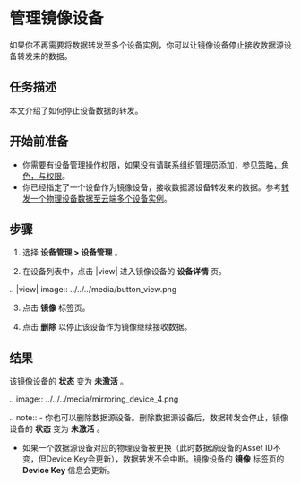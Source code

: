 # 管理镜像设备

如果你不再需要将数据转发至多个设备实例，你可以让镜像设备停止接收数据源设备转发来的数据。

## 任务描述

本文介绍了如何停止设备数据的转发。

## 开始前准备

- 你需要有设备管理操作权限，如果没有请联系组织管理员添加，参见[策略，角色，与权限](/docs/iam/zh_CN/2.0.8/access_policy)。
- 你已经指定了一个设备作为镜像设备，接收数据源设备转发来的数据。参考[转发一个物理设备数据至云端多个设备实例](mirroring_device_data)。

## 步骤

1. 选择 **设备管理 > 设备管理** 。

2. 在设备列表中，点击 |view| 进入镜像设备的 **设备详情** 页。

 .. |view| image:: ../../../media/button_view.png

3. 点击 **镜像** 标签页。

4. 点击 **删除** 以停止该设备作为镜像继续接收数据。

## 结果

该镜像设备的 **状态** 变为 **未激活** 。

.. image:: ../../../media/mirroring_device_4.png

.. note:: - 你也可以删除数据源设备。删除数据源设备后，数据转发会停止，镜像设备的 **状态** 变为 **未激活** 。
   - 如果一个数据源设备对应的物理设备被更换（此时数据源设备的Asset ID不变，但Device Key会更新），数据转发不会中断。镜像设备的 **镜像** 标签页的 **Device Key** 信息会更新。

<!--End-->

